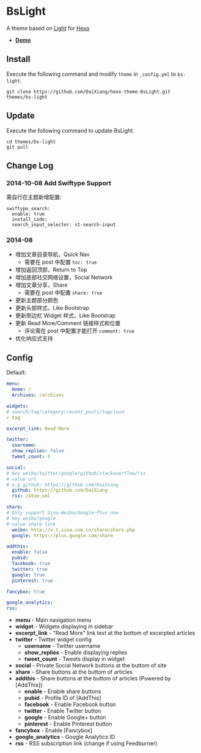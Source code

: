 BsLight
==================

A theme based on [Light](https://github.com/hexojs/hexo-theme-light) for [Hexo](http://hexo.io)

- **[Demo](http://deffi.info)**

## Install

Execute the following command and modify `theme` in `_config.yml` to `bs-light`.

```
git clone https://github.com/DaiXiang/hexo-theme-BsLight.git themes/bs-light
```

## Update

Execute the following command to update BsLight.

```
cd themes/bs-light
git pull
```

## Change Log

### 2014-10-08 Add Swiftype Support
需自行在主题新增配置:
```
swiftype_search:
  enable: true
  install_code: 
  search_input_selector: st-search-input
```

### 2014-08
- 增加文章目录导航，Quick Nav
  - 需要在 post 中配置 ```toc: true```
- 增加返回顶部，Return to Top
- 增加底部社交网络设置，Social Network
- 增加文章分享，Share
  - 需要在 post 中配置 ```share: true```
- 更新主题部分颜色
- 更新头部样式，Like Bootstrap
- 更新侧边栏 Widget 样式，Like Bootstrap
- 更新 Read More/Comment 链接样式和位置
  - 评论需在 post 中配置才能打开 ```comment: true```
- 优化响应式支持

## Config

Default:

``` yaml
menu:
  Home: /
  Archives: /archives

widgets:
# search/tag/category/recent_posts/tagcloud
- tag

excerpt_link: Read More

twitter:
  username:
  show_replies: false
  tweet_count: 5

social:
# key weibo/twitter/google/github/stackoverflow/rss
# value url
# e.g github: https://github.com/DaiXiang
  github: https://github.com/DaiXiang
  rss: /atom.xml

share:
# Only support Sina-Weibo/Google-Plus now
# key weibo/google
# value share link
  weibo: http://v.t.sina.com.cn/share/share.php
  google: https://plus.google.com/share

addthis:
  enable: false
  pubid:
  facebook: true
  twitter: true
  google: true
  pinterest: true

fancybox: true

google_analytics:
rss:
```

- **menu** - Main navigation menu
- **widget** - Widgets displaying in sidebar
- **excerpt_link** - "Read More" link text at the bottom of excerpted articles
- **twitter** - Twitter widget config
  - **username** - Twitter username
  - **show_replies** - Enable displaying replies
  - **tweet_count** - Tweets display in widget
- **social** - Private Social Network buttons at the buttom of site
- **share** - Share buttons at the buttom of articles
- **addthis** - Share buttons at the buttom of articles (Powered by [AddThis])
  - **enable** - Enable share buttons
  - **pubid** - Profile ID of [AddThis]
  - **facebook** - Enable Facebook button
  - **twitter** - Enable Twitter button
  - **google** - Enable Google+ button
  - **pinterest** - Enable Pinterest button
- **fancybox** - Enable [Fancybox]
- **google_analytics** - Google Analytics ID
- **rss** - RSS subscription link (change if using Feedburner)